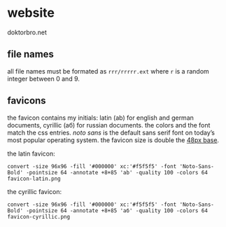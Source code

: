 # website

doktorbro.net

## file names

all file names must be formated as `rrr/rrrrr.ext` where `r` is a random integer between 0 and 9.

## favicons

the favicon contains my initials: latin (ab) for english and german documents, cyrillic (аб) for russian documents. the colors and the font match the css entries. *noto sans* is the default sans serif font on today’s most popular operating system. the favicon size is double the [48px base][1].

the latin favicon:

    convert -size 96x96 -fill '#000000' xc:'#f5f5f5' -font 'Noto-Sans-Bold' -pointsize 64 -annotate +8+85 'ab' -quality 100 -colors 64 favicon-latin.png

the cyrillic favicon:

    convert -size 96x96 -fill '#000000' xc:'#f5f5f5' -font 'Noto-Sans-Bold' -pointsize 64 -annotate +8+85 'аб' -quality 100 -colors 64 favicon-cyrillic.png

[1]: https://developers.google.com/web/fundamentals/design-and-ux/browser-customization/
